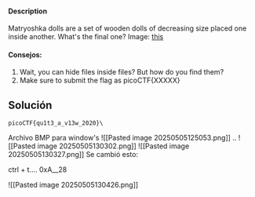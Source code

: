 #### Description

Matryoshka dolls are a set of wooden dolls of decreasing size placed one inside another. What's the final one? Image: [this](https://mercury.picoctf.net/static/b6205dd933ec01c022c4e6acbdf11116/dolls.jpg)
####  Consejos:
1.  Wait, you can hide files inside files? But how do you find them?
2. Make sure to submit the flag as picoCTF{XXXXX}
## Solución 
```
picoCTF{qu1t3_a_v13w_2020}\
```

Archivo BMP para window's 
![[Pasted image 20250505125053.png]]
..
![[Pasted image 20250505130302.png]]
![[Pasted image 20250505130327.png]]
Se cambió esto:

ctrl + t.... 0xA__28

![[Pasted image 20250505130426.png]]
